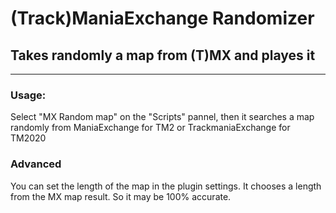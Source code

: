 # (Track)ManiaExchange Randomizer
## Takes randomly a map from (T)MX and playes it

---
### Usage:

Select "MX Random map" on the "Scripts" pannel, then it searches a map randomly from ManiaExchange for TM2 or TrackmaniaExchange for TM2020

### Advanced
You can set the length of the map in the plugin settings. It chooses a length from the MX map result. So it may be 100% accurate.
